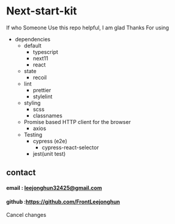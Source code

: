 # Next-start-kit

If who Someone Use this repo helpful, I am glad Thanks For using

* dependencies
    * default
        + typescript
        + next11
        + react
    * state
        + recoil
    * lint
        + prettier
        + stylelint
    * styling
        + scss
        + classnames
    * Promise based HTTP client for the browser
        + axios
    *  Testing
        * cypress (e2e)
            * cypress-react-selector
        * jest(unit test)

## contact

#### email : leejonghun32425@gmail.com

#### github :https://github.com/FrontLeejonghun
Cancel changes

